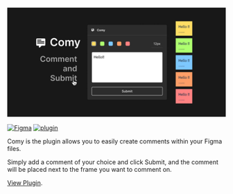 ![The San Juan Mountains are beautiful!](Cover.png "San Juan Mountains")

<a href='https://www.figma.com/community/plugin/1240209186379125613/comy' target="_blank"><img alt='Figma' src='https://img.shields.io/badge/Figma_Plugin-100000?style=flat&logo=Figma&logoColor=FFFFFF&labelColor=FF5D27&color=FF5D27'/></a>
<a href='https://www.figma.com/community/plugin/1240209186379125613/comy' target="_blank"><img alt='plugin' src='https://img.shields.io/badge/v4.0-100000?style=flat&logo=plugin&logoColor=FFFFFF&labelColor=FF5D27&color=FFFFFF'/></a>

Comy is the plugin allows you to easily create comments within your Figma files.

Simply add a comment of your choice and click Submit, and the comment will be placed next to the frame you want to comment on.

[View Plugin](https://www.figma.com/community/plugin/1240209186379125613/comy).

